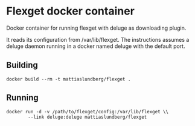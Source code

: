 Flexget docker container
========================

Docker container for running flexget with deluge as downloading plugin.

It reads its configuration from /var/lib/flexget. The instructions assumes a
deluge daemon running in a docker named deluge with the default port.

Building
--------
```
docker build --rm -t mattiaslundberg/flexget .
```

Running
-------
```
docker run -d -v /path/to/flexget/config:/var/lib/flexget \\
		--link deluge:deluge mattiaslundberg/flexget
```
